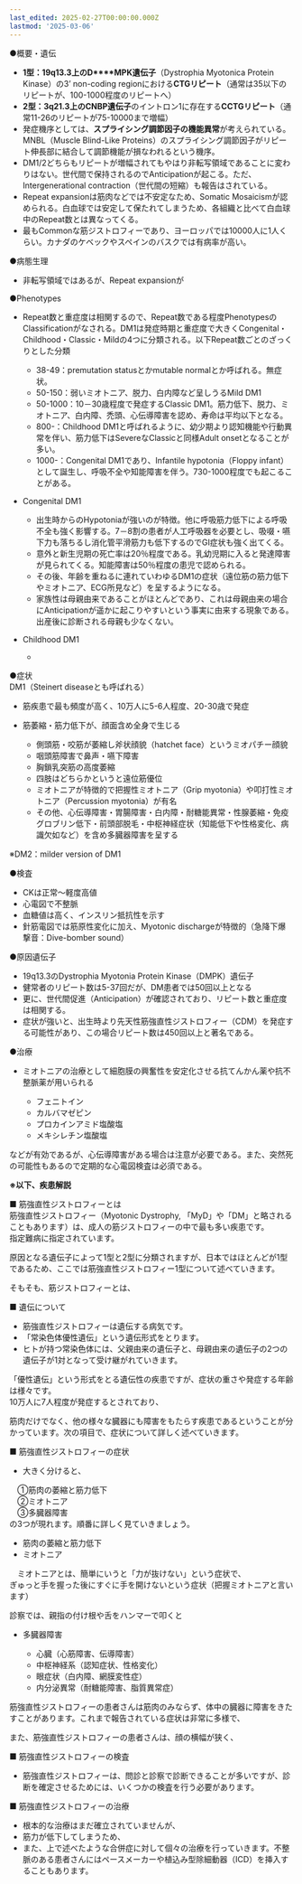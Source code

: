 ```yaml
---
last_edited: 2025-02-27T00:00:00.000Z
lastmod: '2025-03-06'
---
```





●概要・遺伝

- **1型：**19q13.3上の**D****MPK遺伝子**（Dystrophia Myotonica Protein Kinase）の3’ non-coding regionにおける**CTGリピート**（通常は35以下のリピートが、100-1000程度のリピートへ）
- **2****型：**3q21.3上の**C****NBP遺伝子**のイントロン1に存在する**CCTGリピート**（通常11-26のリピートが75-10000まで増幅）
- 発症機序としては、**スプライシング調節因子の機能異常**が考えられている。MNBL（Muscle Blind-Like Proteins）のスプライシング調節因子がリピート伸長部に結合して調節機能が損なわれるという機序。
- DM1/2どちらもリピートが増幅されてもやはり非転写領域であることに変わりはない。世代間で保持されるのでAnticipationが起こる。ただ、Intergenerational contraction（世代間の短縮）も報告はされている。
- Repeat expansionは筋肉などでは不安定なため、Somatic Mosaicismが認められる。白血球では安定して保たれてしまうため、各組織と比べて白血球中のRepeat数とは異なってくる。
- 最もCommonな筋ジストロフィーであり、ヨーロッパでは10000人に1人くらい。カナダのケベックやスペインのバスクでは有病率が高い。
   

●病態生理

- 非転写領域ではあるが、Repeat expansionが
 
●Phenotypes

- Repeat数と重症度は相関するので、Repeat数である程度PhenotypesのClassificationがなされる。DM1は発症時期と重症度で大きくCongenital・Childhood・Classic・Mildの4つに分類される。以下Repeat数ごとのざっくりとした分類
    
    - 38-49：premutation statusとかmutable normalとか呼ばれる。無症状。
    - 50-150：弱いミオトニア、脱力、白内障など呈しうるMild DM1
    - 50-1000：10－30歳程度で発症するClassic DM1。筋力低下、脱力、ミオトニア、白内障、禿頭、心伝導障害を認め、寿命は平均以下となる。
    - 800-：Childhood DM1と呼ばれるように、幼少期より認知機能や行動異常を伴い、筋力低下はSevereなClassicと同様Adult onsetとなることが多い。
    - 1000-：Congenital DM1であり、Infantile hypotonia（Floppy infant）として誕生し、呼吸不全や知能障害を伴う。730-1000程度でも起こることがある。
    
- Congenital DM1
    
    - 出生時からのHypotoniaが強いのが特徴。他に呼吸筋力低下による呼吸不全も強く影響する。7－8割の患者が人工呼吸器を必要とし、吸啜・嚥下力も落ちるし消化管平滑筋力も低下するのでGI症状も強く出てくる。
    - 意外と新生児期の死亡率は20％程度である。乳幼児期に入ると発達障害が見られてくる。知能障害は50％程度の患児で認められる。
    - その後、年齢を重ねるに連れていわゆるDM1の症状（遠位筋の筋力低下やミオトニア、ECG所見など）を呈するようになる。
    - 家族性は母親由来であることがほとんどであり、これは母親由来の場合にAnticipationが遥かに起こりやすいという事実に由来する現象である。出産後に診断される母親も少なくない。
- Childhood DM1
    
    -   
        
      
    
      

●症状  
DM1（Steinert diseaseとも呼ばれる）

- 筋疾患で最も頻度が高く、10万人に5-6人程度、20-30歳で発症
- 筋萎縮・筋力低下が、顔面含め全身で生じる
    
    - 側頭筋・咬筋が萎縮し斧状顔貌（hatchet face）というミオパチー顔貌
    - 咽頭筋障害で鼻声・嚥下障害
    - 胸鎖乳突筋の高度萎縮
    - 四肢はどちらかというと遠位筋優位
    - ミオトニアが特徴的で把握性ミオトニア（Grip myotonia）や叩打性ミオトニア（Percussion myotonia）が有名
    - その他、心伝導障害・胃腸障害・白内障・耐糖能異常・性腺萎縮・免疫グロブリン低下・前頭部脱毛・中枢神経症状（知能低下や性格変化、病識欠如など）を含め多臓器障害を呈する
 
※DM2：milder version of DM1
 
●検査

- CKは正常～軽度高値
- 心電図で不整脈
- 血糖値は高く、インスリン抵抗性を示す
- 針筋電図では筋原性変化に加え、Myotonic dischargeが特徴的（急降下爆撃音：Dive-bomber sound）
 
●原因遺伝子

- 19q13.3のDystrophia Myotonia Protein Kinase（DMPK）遺伝子
- 健常者のリピート数は5-37回だが、DM患者では50回以上となる
- 更に、世代間促進（Anticipation）が確認されており、リピート数と重症度は相関する。
- 症状が強いと、出生時より先天性筋強直性ジストロフィー（CDM）を発症する可能性があり、この場合リピート数は450回以上と著名である。
 
●治療

- ミオトニアの治療として細胞膜の興奮性を安定化させる抗てんかん薬や抗不整脈薬が用いられる
    
    - フェニトイン
    - カルバマゼピン
    - プロカインアミド塩酸塩
    - メキシレチン塩酸塩

などが有効であるが、心伝導障害がある場合は注意が必要である。また、突然死の可能性もあるので定期的な心電図検査は必須である。
 
**※以下、疾患解説**
 
■ 筋強直性ジストロフィーとは  
筋強直性ジストロフィー（Myotonic Dystrophy, 「MyD」や「DM」と略されることもあります）は、成人の筋ジストロフィーの中で最も多い疾患です。  
指定難病に指定されています。
 
原因となる遺伝子によって1型と2型に分類されますが、日本ではほとんどが1型であるため、ここでは筋強直性ジストロフィー1型について述べていきます。
   

そもそも、筋ジストロフィーとは、
 
■ 遺伝について

- 筋強直性ジストロフィーは遺伝する病気です。
- 「常染色体優性遺伝」という遺伝形式をとります。
- ヒトが持つ常染色体には、父親由来の遺伝子と、母親由来の遺伝子の2つの遺伝子が1対となって受け継がれていきます。
 
「優性遺伝」という形式をとる遺伝性の疾患ですが、症状の重さや発症する年齢は様々です。  
10万人に7人程度が発症するとされており、
 
筋肉だけでなく、他の様々な臓器にも障害をもたらす疾患であるということが分かっています。次の項目で、症状について詳しく述べていきます。
 
■ 筋強直性ジストロフィーの症状

- 大きく分けると、

　①筋肉の萎縮と筋力低下  
　②ミオトニア  
　③多臓器障害  
の3つが現れます。順番に詳しく見ていきましょう。

- 筋肉の萎縮と筋力低下
- ミオトニア

　ミオトニアとは、簡単にいうと「力が抜けない」という症状で、  
ぎゅっと手を握った後にすぐに手を開けないという症状（把握ミオトニアと言います）
 
診察では、親指の付け根や舌をハンマーで叩くと
   
- 多臓器障害
    
    - 心臓（心筋障害、伝導障害）
    - 中枢神経系（認知症状、性格変化）
    - 眼症状（白内障、網膜変性症）
    - 内分泌異常（耐糖能障害、脂質異常症）
    
筋強直性ジストロフィーの患者さんは筋肉のみならず、体中の臓器に障害をきたすことがあります。これまで報告されている症状は非常に多様で、
 
また、筋強直性ジストロフィーの患者さんは、顔の横幅が狭く、
   

■ 筋強直性ジストロフィーの検査

- 筋強直性ジストロフィーは、問診と診察で診断できることが多いですが、診断を確定させるためには、いくつかの検査を行う必要があります。
    
■ 筋強直性ジストロフィーの治療

- 根本的な治療はまだ確立されていませんが、
- 筋力が低下してしまうため、
- また、上で述べたような合併症に対して個々の治療を行っていきます。不整脈のある患者さんにはペースメーカーや植込み型除細動器（ICD）を挿入することもあります。

